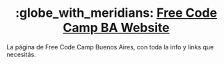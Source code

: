 <h1 align="center">
  <br>
    :globe_with_meridians: <a href="https://freecodecampba.org">Free Code Camp BA Website</a>
  <br>
</h1>

La página de Free Code Camp Buenos Aires, con toda la info y links que necesitás.
